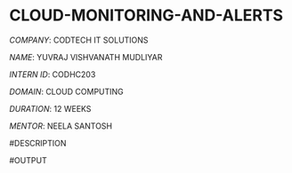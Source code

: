 # CLOUD-MONITORING-AND-ALERTS

*COMPANY*: CODTECH IT SOLUTIONS

*NAME*: YUVRAJ VISHVANATH MUDLIYAR

*INTERN ID*: CODHC203

*DOMAIN*: CLOUD COMPUTING

*DURATION*: 12 WEEKS

*MENTOR*: NEELA SANTOSH

#DESCRIPTION

#OUTPUT
